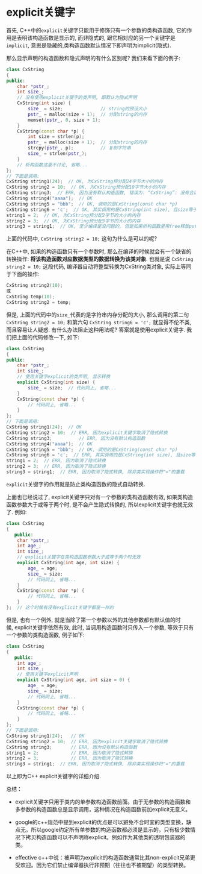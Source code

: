 # explicit关键字

首先, C++中的`explicit`关键字只能用于修饰只有一个参数的类构造函数, 它的作用是表明该构造函数是显示的, 而非隐式的, 跟它相对应的另一个关键字是`implicit`, 意思是隐藏的,类构造函数默认情况下即声明为implicit(隐式).

那么显示声明的构造函数和隐式声明的有什么区别呢? 我们来看下面的例子:

```c++
class CxString
{
public:
    char *pstr_;
    int size_;
    // 没有使用explicit关键字的类声明, 即默认为隐式声明
    CxString(int size) {
        size_ = size;              // string的预设大小
        pstr_ = malloc(size + 1);  // 分配string的内存
        memset(pstr_, 0, size + 1);
    }
    CxString(const char *p) {
        int size = strlen(p);
        pstr_ = malloc(size + 1);  // 分配string的内存
        strcpy(pstr_, p);          // 复制字符串
        size_ = strlen(pstr_);
    }
    // 析构函数这里不讨论, 省略...
};
// 下面是调用:
CxString string1(24);  // OK, 为CxString预分配24字节大小的内存
CxString string2 = 10;  // OK, 为CxString预分配10字节大小的内存
CxString string3;  // ERR, 因为没有默认构造函数, 错误为: “CxString”: 没有合适的默认构造函数可用
CxString string4("aaaa");  // OK
CxString string5 = "bbb";  // OK, 调用的是CxString(const char *p)
CxString string6 = 'c';  // OK, 其实调用的是CxString(int size), 且size等于'c'的ascii码
string1 = 2;  // OK, 为CxString预分配2字节的大小的内存
string2 = 3;  // OK, 为CxString预分配3字节的大小的内存
string3 = string1;  // OK, 至少编译是没问题的, 但是如果析构函数里用free释放pstr_内存指针的时候可能会报错, 完整的代码必须重载运算符"=", 并在其中处理内存释放
```

上面的代码中, `CxString string2 = 10;` 这句为什么是可以的呢?

在C++中, 如果的构造函数只有一个参数时, 那么在编译的时候就会有一个缺省的转换操作: **将该构造函数对应数据类型的数据转换为该类对象**. 也就是说 `CxString string2 = 10;` 这段代码, 编译器自动将整型转换为CxString类对象, 实际上等同于下面的操作:

```c++
CxString string2(10);  
或  
CxString temp(10);  
CxString string2 = temp;
```

但是, 上面的代码中的`size_`代表的是字符串内存分配的大小, 那么调用的第二句 `CxString string2 = 10;` 和第六句 `CxString string6 = 'c';` 就显得不伦不类, 而且容易让人疑惑. 有什么办法阻止这种用法呢? 答案就是使用explicit关键字. 我们把上面的代码修改一下, 如下:

```c++
class CxString
{
public:
    char *pstr_;
    int size_;
    // 使用关键字explicit的类声明, 显示转换
    explicit CxString(int size) {
        size_ = size;  // 代码同上, 省略...
    }
    CxString(const char *p) {
        // 代码同上, 省略...
    }
};
// 下面是调用:
CxString string1(24);  // OK
CxString string2 = 10;  // ERR, 因为explicit关键字取消了隐式转换
CxString string3;          // ERR, 因为没有默认构造函数
CxString string4("aaaa");  // OK
CxString string5 = "bbb";  // OK, 调用的是CxString(const char *p)
CxString string6 = 'c';  // ERR, 其实调用的是CxString(int size), 且size等于'c'的ascii码, 但explicit关键字取消了隐式转换
string1 = 2;  // ERR, 因为取消了隐式转换
string2 = 3;  // ERR, 因为取消了隐式转换
string3 = string1;  // ERR, 因为取消了隐式转换, 除非类实现操作符"="的重载
```

`explicit`关键字的作用就是防止类构造函数的隐式自动转换.

上面也已经说过了, explicit关键字只对有一个参数的类构造函数有效, 如果类构造函数参数大于或等于两个时, 是不会产生隐式转换的, 所以explicit关键字也就无效了. 例如: 

```c++
class CxString
{
   public:
    char *pstr_;
    int age_;
    int size_;
    // explicit关键字在类构造函数参数大于或等于两个时无效
    explicit CxString(int age, int size) {
        age_ = age;
        size_ = size;
        // 代码同上, 省略...
    }
    CxString(const char *p) {
        // 代码同上, 省略...
    }
};  // 这个时候有没有explicit关键字都是一样的
```

但是, 也有一个例外, 就是当除了第一个参数以外的其他参数都有默认值的时候, explicit关键字依然有效, 此时, 当调用构造函数时只传入一个参数, 等效于只有一个参数的类构造函数, 例子如下:

```c++
class CxString
{
   public:
    int age_;
    int size_;
    // 使用关键字explicit声明
    explicit CxString(int age, int size = 0) {
        age_ = age;
        size_ = size;
        // 代码同上, 省略...
    }
    CxString(const char *p) {
        // 代码同上, 省略...
    }
};
// 下面是调用:
CxString string1(24);   // OK
CxString string2 = 10;  // ERR, 因为explicit关键字取消了隐式转换
CxString string3;       // ERR, 因为没有默认构造函数
string1 = 2;            // ERR, 因为取消了隐式转换
string2 = 3;            // ERR, 因为取消了隐式转换
string3 = string1;  // ERR, 因为取消了隐式转换, 除非类实现操作符"="的重载
```

以上即为C++ explicit关键字的详细介绍.

总结：

+ explicit关键字只用于类内的单参数构造函数前面。由于无参数的构造函数和多参数的构造函数总是显示调用，这种情况在构造函数前加explicit无意义。

+ google的c++规范中提到explicit的优点是可以避免不合时宜的类型变换，缺点无。所以google约定所有单参数的构造函数都必须是显示的，只有极少数情况下拷贝构造函数可以不声明称explicit。例如作为其他类的透明包装器的类。

+ effective c++中说：被声明为explicit的构造函数通常比其non-explicit兄弟更受欢迎。因为它们禁止编译器执行非预期（往往也不被期望）的类型转换。
